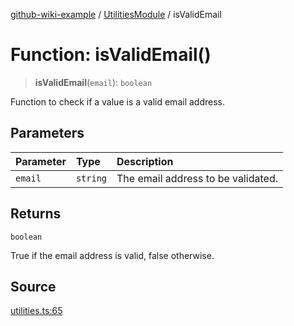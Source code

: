 [github-wiki-example](../wiki/Home) / [UtilitiesModule](../wiki/UtilitiesModule) / isValidEmail

# Function: isValidEmail()

> **isValidEmail**(`email`): `boolean`

Function to check if a value is a valid email address.

## Parameters

| Parameter | Type | Description |
| :------ | :------ | :------ |
| `email` | `string` | The email address to be validated. |

## Returns

`boolean`

True if the email address is valid, false otherwise.

## Source

[utilities.ts:65](https://github.com/typedoc2md/typedoc-plugin-markdown-examples/blob/38eb87a4b515962ebbfbbc47ab56d2442dce4b6d/examples/src/utilities.ts#L65)

